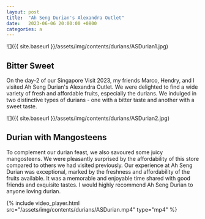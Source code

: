 ```yaml
---
layout: post
title:  "Ah Seng Durian's Alexandra Outlet"
date:   2023-06-06 20:00:00 +0800
categories: a
---
```


![]({{ site.baseurl }}/assets/img/contents/durians/ASDurian1.jpg)
## Bitter Sweet
On the day-2 of our Singapore Visit 2023, my friends Marco, Hendry, and I visited Ah Seng Durian's Alexandra Outlet. We were delighted to find a wide variety of fresh and affordable fruits, especially the durians. We indulged in two distinctive types of durians - one with a bitter taste and another with a sweet taste. 

![]({{ site.baseurl }}/assets/img/contents/durians/ASDurian2.jpg)
## Durian with Mangosteens
To complement our durian feast, we also savoured some juicy mangosteens. We were pleasantly surprised by the affordability of this store compared to others we had visited previously. Our experience at Ah Seng Durian was exceptional, marked by the freshness and affordability of the fruits available. It was a memorable and enjoyable time shared with good friends and exquisite tastes. I would highly recommend Ah Seng Durian to anyone loving durian.

{% include video_player.html src="/assets/img/contents/durians/ASDurian.mp4" type="mp4" %}

<br>
